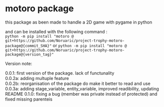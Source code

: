 # motoro package

this package as been made to handle a 2D game with pygame in python

and can be installed with the following command :  \
`python -m pip install "motoro @ git+https://github.com/Noruaric/project-trophy-motoro-package@{commit_SHA}"`
or
`python -m pip install "motoro @ git+https://github.com/Noruaric/project-trophy-motoro-package@{version_tag}"`

Version note:

0.0.1: first version of the package. lack of functunality  \
0.0.2a: adding multuple feature  \
0.0.2b: reorganisation of the package do make it better to read and use  \
0.0.3a: adding stage_variable, entity_variable, improved readibility, updating README
0.1.0: fixing a bug (member was private instead of protected) and fixed missing parenteis